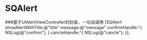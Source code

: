 # SQAlert
###基于UIAlertViewController的封装，一句话调用
    [SQAlert showAlertWithTitle:@"title" message:@"message" confirmHandle:^{
        NSLog(@"confirm");
    } cancleHandle:^{
        NSLog(@"cancle");
    }];

